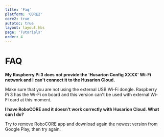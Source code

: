 ```yaml
---
title: 'Faq'
platform: 'CORE2'
core2: true
autotoc: true
layout: layout.hbs
page: 'Tutorials'
order: 4
---
```

# FAQ #


**My Raspberry Pi 3 does not provide the 'Husarion Config XXXX' Wi-Fi network and I can't connect it to the Husarion Cloud.**

Make sure that you are not using the external USB Wi-Fi dongle. Raspberry Pi 3 has the Wi-Fi on board and this version can't be used with external Wi-Fi card at this moment.

**I have RoboCORE and it doesn't work correctly with Husarion Cloud. What can I do?**

Try to remove RoboCORE app and download again the newest version from Google Play, then try again.
